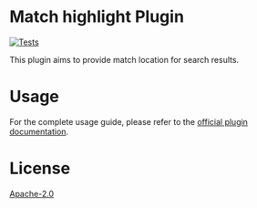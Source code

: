 # Match highlight Plugin

[![Tests](https://github.com/oramasearch/orama/actions/workflows/tests.yml/badge.svg?branch=main)](https://github.com/nearform/orama/actions/workflows/tests.yml)

This plugin aims to provide match location for search results.

# Usage

For the complete usage guide, please refer to the [official plugin documentation](https://docs.oramasearch.io/plugins/plugin-system/match-highlight).

# License

[Apache-2.0](/LICENSE.md)
